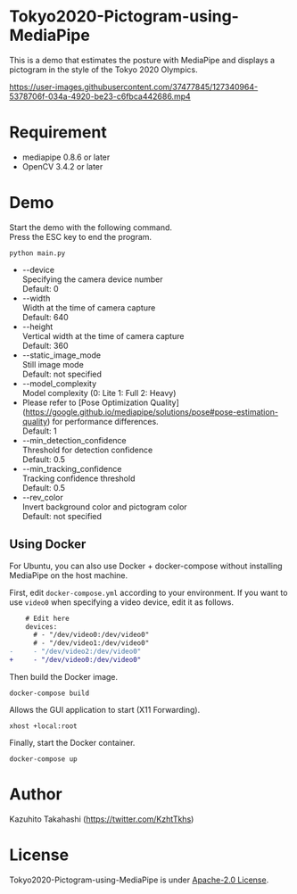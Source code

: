 # Tokyo2020-Pictogram-using-MediaPipe
This is a demo that estimates the posture with MediaPipe and displays a pictogram in the style of the Tokyo 2020 Olympics.

https://user-images.githubusercontent.com/37477845/127340964-5378706f-034a-4920-be23-c6fbca442686.mp4

# Requirement 
* mediapipe 0.8.6 or later
* OpenCV 3.4.2 or later

#  Demo
Start the demo with the following command. <br>
Press the ESC key to end the program. <br>
```
python main.py
```
* --device <br>
Specifying the camera device number <br>
Default: 0
* --width <br>
Width at the time of camera capture <br>
Default: 640
* --height <br>
Vertical width at the time of camera capture <br>
Default: 360
* --static_image_mode <br>
Still image mode <br>
Default: not specified
* --model_complexity <br>
Model complexity (0: Lite 1: Full 2: Heavy) <br>
* Please refer to [Pose Optimization Quality] (https://google.github.io/mediapipe/solutions/pose#pose-estimation-quality) for performance differences. <br>
Default: 1
* --min_detection_confidence<br>
Threshold for detection confidence <br>
Default: 0.5
* --min_tracking_confidence <br>
Tracking confidence threshold <br>
Default: 0.5
* --rev_color <br>
Invert background color and pictogram color <br>
Default: not specified

## Using Docker

For Ubuntu, you can also use Docker + docker-compose without installing MediaPipe on the host machine.

First, edit `docker-compose.yml` according to your environment.
If you want to use `video0` when specifying a video device, edit it as follows.
```diff
    # Edit here
    devices:
      # - "/dev/video0:/dev/video0"
      # - "/dev/video1:/dev/video0"
-     - "/dev/video2:/dev/video0"
+     - "/dev/video0:/dev/video0"
```

Then build the Docker image.

```
docker-compose build
```

Allows the GUI application to start (X11 Forwarding).

```
xhost +local:root
```

Finally, start the Docker container.

```
docker-compose up
```

# Author
Kazuhito Takahashi (https://twitter.com/KzhtTkhs)
 
# License 
Tokyo2020-Pictogram-using-MediaPipe is under [Apache-2.0 License](LICENSE).
